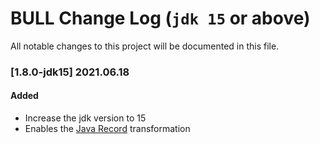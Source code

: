 # BULL Change Log (`jdk 15` or above)

All notable changes to this project will be documented in this file.

### [1.8.0-jdk15] 2021.06.18
#### Added
* Increase the jdk version to 15
* Enables the [Java Record](https://blogs.oracle.com/javamagazine/records-come-to-java) transformation